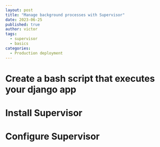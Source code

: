 ```yaml
---
layout: post
title: "Manage background processes with Supervisor"
date: 2023-06-25
published: true
author: victor
tags:
  - supervisor
  - basics
categories:
  - Production deployment
---
```


# Create a bash script that executes your django app


# Install Supervisor


# Configure Supervisor 


